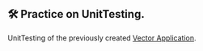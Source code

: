 ## :hammer_and_wrench: Practice on UnitTesting.
UnitTesting of the previously created [Vector Application](https://github.com/mhavryliuk/EU_Operators_overloading_Task1 "Vector Application").
